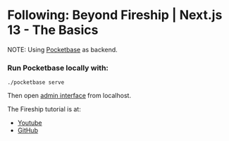 # Following: Beyond Fireship | Next.js 13 - The Basics

NOTE: Using [Pocketbase](https://pocketbase.io/) as backend.

### Run Pocketbase locally with:
```
./pocketbase serve
```

Then open [admin interface](http://127.0.0.1:8090/_/) from localhost.

The Fireship tutorial is at:

- [Youtube](https://www.youtube.com/watch?v=__mSgDEOyv8&t=216s)
- [GitHub](https://github.com/fireship-io/next13-pocketbase-demo)